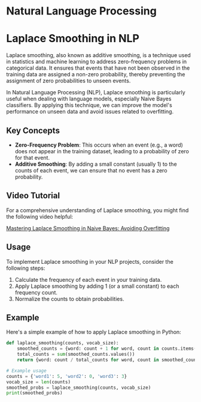 
# Natural Language Processing

# Laplace Smoothing in NLP

Laplace smoothing, also known as additive smoothing, is a technique used in statistics and machine learning to address zero-frequency problems in categorical data. It ensures that events that have not been observed in the training data are assigned a non-zero probability, thereby preventing the assignment of zero probabilities to unseen events.

In Natural Language Processing (NLP), Laplace smoothing is particularly useful when dealing with language models, especially Naive Bayes classifiers. By applying this technique, we can improve the model's performance on unseen data and avoid issues related to overfitting.

## Key Concepts

- **Zero-Frequency Problem**: This occurs when an event (e.g., a word) does not appear in the training dataset, leading to a probability of zero for that event.
- **Additive Smoothing**: By adding a small constant (usually 1) to the counts of each event, we can ensure that no event has a zero probability.

## Video Tutorial

For a comprehensive understanding of Laplace smoothing, you might find the following video helpful:

[Mastering Laplace Smoothing in Naive Bayes: Avoiding Overfitting](https://www.youtube.com/watch?v=mmguq4BHVCc)

## Usage

To implement Laplace smoothing in your NLP projects, consider the following steps:

1. Calculate the frequency of each event in your training data.
2. Apply Laplace smoothing by adding 1 (or a small constant) to each frequency count.
3. Normalize the counts to obtain probabilities.

## Example

Here's a simple example of how to apply Laplace smoothing in Python:

```python
def laplace_smoothing(counts, vocab_size):
    smoothed_counts = {word: count + 1 for word, count in counts.items()}
    total_counts = sum(smoothed_counts.values())
    return {word: count / total_counts for word, count in smoothed_counts.items()}

# Example usage
counts = {'word1': 5, 'word2': 0, 'word3': 3}
vocab_size = len(counts)
smoothed_probs = laplace_smoothing(counts, vocab_size)
print(smoothed_probs)
